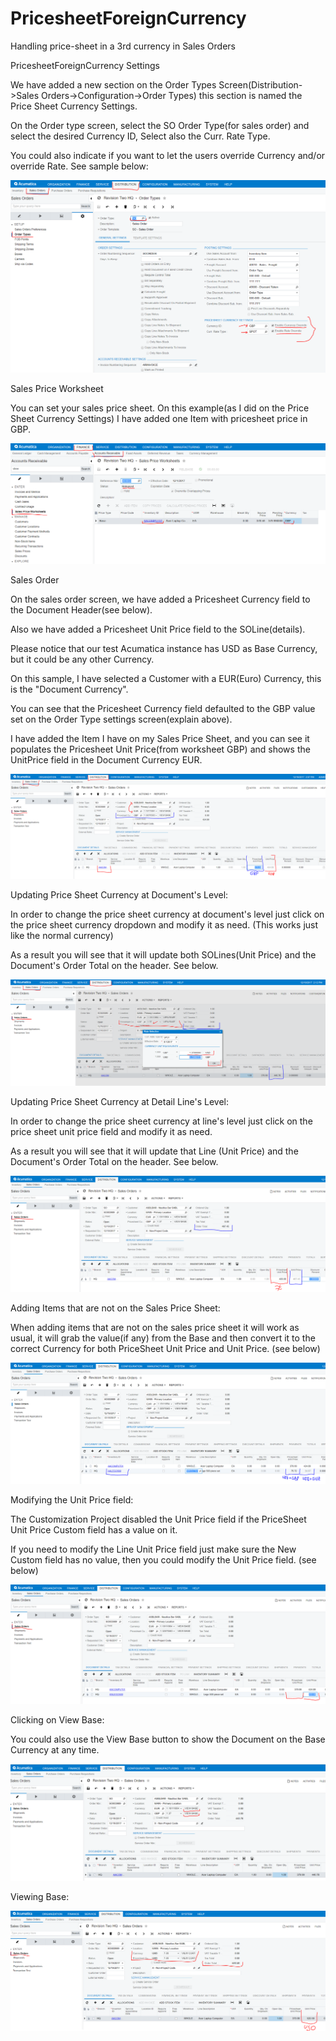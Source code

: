 # PricesheetForeignCurrency
Handling price-sheet in a 3rd currency in Sales Orders

PricesheetForeignCurrency Settings

We have added a new section on the Order Types Screen(Distribution->Sales Orders->Configuration->Order Types) this section is named the Price Sheet Currency Settings.

On the Order type screen, select the SO Order Type(for sales order) and select the desired Currency ID, Select also the Curr. Rate Type.

You could also indicate if you want to let the users override Currency and/or override Rate. See sample below:

![Screenshot](ReadMeImages/PriceSheetCurrencySettings.PNG)

Sales Price Worksheet

You can set your sales price sheet. On this example(as I did on the Price Sheet Currency Settings) I have added one Item with pricesheet price in GBP.

![Screenshot](ReadMeImages/SalesPriceSheet.PNG)

Sales Order

On the sales order screen, we have added a Pricesheet Currency field to the Document Header(see below).

Also we have added a Pricesheet Unit Price field to the SOLine(details).

Please notice that our test Acumatica instance has USD as Base Currency, but it could be any other Currency.

On this sample, I have selected a Customer with a EUR(Euro) Currency, this is the "Document Currency".

You can see that the Pricesheet Currency field defaulted to the GBP value set on the Order Type settings screen(explain above).

I have added the Item I have on my Sales Price Sheet, and you can see it populates the Pricesheet Unit Price(from worksheet GBP) and shows the UnitPrice field in the Document Currency EUR.

![Screenshot](ReadMeImages/SOOrderCurrency.PNG)

Updating Price Sheet Currency at Document's Level:

In order to change the price sheet currency at document's level just click on the price sheet currency dropdown and modify it as need. (This works just like the normal currency)

As a result you will  see that it will  update both SOLines(Unit Price) and the Document's Order Total on the header. See below.

![Screenshot](ReadMeImages/UpdateCurrencyAtDocumentLevel.PNG)

Updating Price Sheet Currency at Detail Line's Level:

In order to change the price sheet currency at line's level just click on the price sheet unit price field and modify it as need.

As a result you will  see that it will  update that Line (Unit Price) and the Document's Order Total on the header. See below.

![Screenshot](ReadMeImages/ChangingPricesheetValueAtLineLevelupdatesDocument..PNG)

Adding Items that are not on the Sales Price Sheet:

When adding items that are not on the sales price sheet it will work as usual, it will  grab the value(if any) from the Base and then convert it to the correct Currency for both PriceSheet Unit Price and Unit Price. (see below)

![Screenshot](ReadMeImages/AddingItemsNotFoundOnThePriceSheet.PNG)

Modifying the Unit Price field:

The Customization Project disabled the Unit Price field if the PriceSheet Unit Price Custom field has a value on it.

If you need to modify the Line Unit Price field just make sure the New Custom field has no value, then you could modify the Unit Price field. (see below)

![Screenshot](ReadMeImages/ModifyingUnitPrice.PNG)

Clicking on View Base:

You could also use the View Base button to show the Document on the Base Currency at any time.

![Screenshot](ReadMeImages/ClickingOnViewBase.PNG)

Viewing Base:

![Screenshot](ReadMeImages/ViewingBase.PNG)
